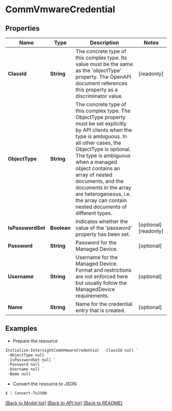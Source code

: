 # CommVmwareCredential
## Properties

Name | Type | Description | Notes
------------ | ------------- | ------------- | -------------
**ClassId** | **String** | The concrete type of this complex type. Its value must be the same as the &#39;objectType&#39; property. The OpenAPI document references this property as a discriminator value. | [readonly] 
**ObjectType** | **String** | The concrete type of this complex type. The ObjectType property must be set explicitly by API clients when the type is ambiguous. In all other cases, the  ObjectType is optional.  The type is ambiguous when a managed object contains an array of nested documents, and the documents in the array are heterogeneous, i.e. the array can contain nested documents of different types. | 
**IsPasswordSet** | **Boolean** | Indicates whether the value of the &#39;password&#39; property has been set. | [optional] [readonly] 
**Password** | **String** | Password for the Managed Device. | [optional] 
**Username** | **String** | Username for the Managed Device. Format and restrictions are not enforced here but usually follow the ManagedDevice requirements. | [optional] 
**Name** | **String** | Name for the credential entry that is created. | [optional] 

## Examples

- Prepare the resource
```powershell
Initialize-IntersightCommVmwareCredential  -ClassId null `
 -ObjectType null `
 -IsPasswordSet null `
 -Password null `
 -Username null `
 -Name null
```

- Convert the resource to JSON
```powershell
$ | Convert-ToJSON
```

[[Back to Model list]](../README.md#documentation-for-models) [[Back to API list]](../README.md#documentation-for-api-endpoints) [[Back to README]](../README.md)

